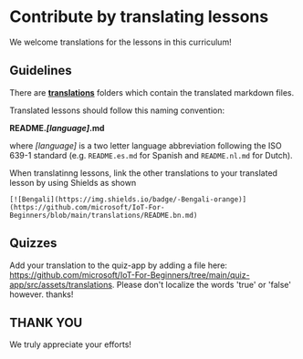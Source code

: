 # Contribute by translating lessons

We welcome translations for the lessons in this curriculum!

## Guidelines

There are [**translations**](https://github.com/microsoft/IoT-For-Beginners/tree/main/1-getting-started/lessons/1-introduction-to-iot/translations) folders which contain the translated markdown files.

Translated lessons should follow this naming convention:

**README._[language]_.md**

where _[language]_ is a two letter language abbreviation following the ISO 639-1 standard (e.g. `README.es.md` for Spanish and `README.nl.md` for Dutch).

When translatinng lessons, link the other translations to your translated lesson by using Shields as shown 


```` 
[![Bengali](https://img.shields.io/badge/-Bengali-orange)](https://github.com/microsoft/IoT-For-Beginners/blob/main/translations/README.bn.md)
```` 


## Quizzes

Add your translation to the quiz-app by adding a file here: https://github.com/microsoft/IoT-For-Beginners/tree/main/quiz-app/src/assets/translations. Please don't localize the words 'true' or 'false' however. thanks!

## THANK YOU

We truly appreciate your efforts!
